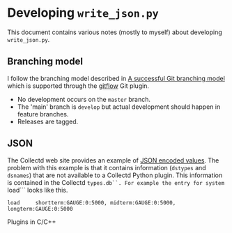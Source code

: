 Developing ```write_json.py```
==============================

This document contains various notes (mostly to myself) about
developing ```write_json.py```. 


Branching model
---------------

I follow the branching model described in 
[A successful Git branching model](http://nvie.com/posts/a-successful-git-branching-model/)
which is supported through the [gitflow](https://github.com/nvie/gitflow) Git plugin.

* No development occurs on the `master` branch.
* The 'main' branch is `develop` but actual development should happen in 
  feature branches.
* Releases are tagged.


JSON
----

The Collectd web site provides an example of 
[JSON encoded values](https://collectd.org/wiki/index.php/JSON). The problem with 
this example is that it contains information (```dstypes``` and ```dsnames```) that
are not available to a Collectd Python plugin. This information is contained
in the Collectd ```types.db``. For example the entry for system ```load``` looks like
this.
```
load     shortterm:GAUGE:0:5000, midterm:GAUGE:0:5000, longterm:GAUGE:0:5000
```
Plugins in C/C++ 


